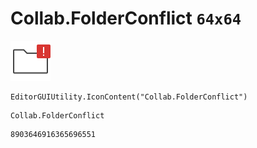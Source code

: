 # Collab.FolderConflict `64x64`
<img src="/img/Collab.FolderConflict.png" width=64 height=64>

``` CSharp
EditorGUIUtility.IconContent("Collab.FolderConflict")
```
```
Collab.FolderConflict
```
```
8903646916365696551
```
